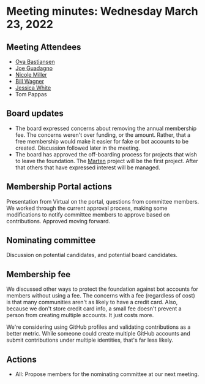 # Meeting minutes: Wednesday March 23, 2022

## Meeting Attendees

- [Ova Bastiansen](https://github.com/ovebastiansen)
- [Joe Guadagno](https://github.com/jguadagno)
- [Nicole Miller](https://github.com/nocolebuhakmeh)
- [Bill Wagner](https://github.com/BillWagner)
- [Jessica White](https://github.com/wordshaker)
- Tom Pappas

## Board updates

- The board expressed concerns about removing the annual membership fee. The concerns weren't over funding, or the amount. Rather, that a free membership would make it easier for fake or bot accounts to be created. Discussion followed later in the meeting.
- The board has approved the off-boarding process for projects that wish to leave the foundation. The [Marten](https://martendb.io/) project will be the first project. After that others that have expressed interest will be managed.

## Membership Portal actions

Presentation from Virtual on the portal, questions from committee members. We worked through the current approval process, making some modifications to notify committee members to approve based on contributions. Approved moving forward.

## Nominating committee

Discussion on potential candidates, and potential board candidates.

## Membership fee

We discussed other ways to protect the foundation against bot accounts for members without using a fee. The concerns with a fee (regardless of cost) is that many communities aren't as likely to have a credit card. Also, because we don't store credit card info, a small fee doesn't prevent a person from creating multiple accounts. It just costs more.

We're considering using GitHub profiles and validating contributions as a better metric. While someone could create multiple GitHub accounts and submit contributions under multiple identities, that's far less likely. 

## Actions

- All: Propose members for the nominating committee at our next meeting.
